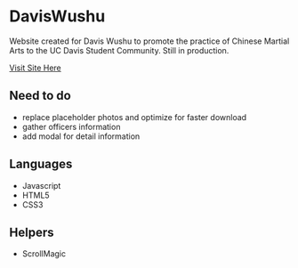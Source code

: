 # DavisWushu
Website created for Davis Wushu to promote the practice of Chinese Martial Arts to the UC Davis Student Community.
Still in production.

<a href="https://zeychen.github.io/DavisWushu">Visit Site Here</a>

## Need to do
- replace placeholder photos and optimize for faster download
- gather officers information
- add modal for detail information

## Languages
- Javascript
- HTML5
- CSS3

## Helpers
- ScrollMagic

